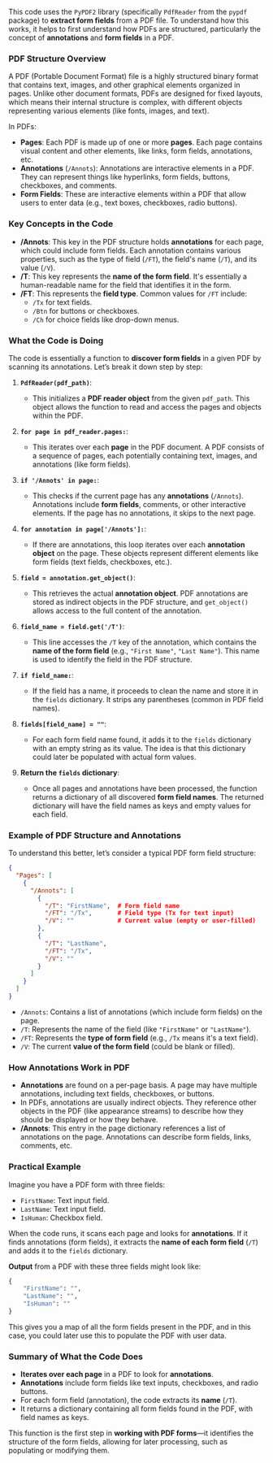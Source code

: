 This code uses the `PyPDF2` library (specifically `PdfReader` from the `pypdf` package) to **extract form fields** from a PDF file. To understand how this works, it helps to first understand how PDFs are structured, particularly the concept of **annotations** and **form fields** in a PDF.

### PDF Structure Overview

A PDF (Portable Document Format) file is a highly structured binary format that contains text, images, and other graphical elements organized in pages. Unlike other document formats, PDFs are designed for fixed layouts, which means their internal structure is complex, with different objects representing various elements (like fonts, images, and text).

In PDFs:
- **Pages**: Each PDF is made up of one or more **pages**. Each page contains visual content and other elements, like links, form fields, annotations, etc.
- **Annotations** (`/Annots`): Annotations are interactive elements in a PDF. They can represent things like hyperlinks, form fields, buttons, checkboxes, and comments. 
- **Form Fields**: These are interactive elements within a PDF that allow users to enter data (e.g., text boxes, checkboxes, radio buttons).

### Key Concepts in the Code

- **/Annots**: This key in the PDF structure holds **annotations** for each page, which could include form fields. Each annotation contains various properties, such as the type of field (`/FT`), the field's name (`/T`), and its value (`/V`).
- **/T**: This key represents the **name of the form field**. It's essentially a human-readable name for the field that identifies it in the form.
- **/FT**: This represents the **field type**. Common values for `/FT` include:
  - `/Tx` for text fields.
  - `/Btn` for buttons or checkboxes.
  - `/Ch` for choice fields like drop-down menus.

### What the Code is Doing

The code is essentially a function to **discover form fields** in a given PDF by scanning its annotations. Let’s break it down step by step:

1. **`PdfReader(pdf_path)`**:
   - This initializes a **PDF reader object** from the given `pdf_path`. This object allows the function to read and access the pages and objects within the PDF.

2. **`for page in pdf_reader.pages:`**:
   - This iterates over each **page** in the PDF document. A PDF consists of a sequence of pages, each potentially containing text, images, and annotations (like form fields).

3. **`if '/Annots' in page:`**:
   - This checks if the current page has any **annotations** (`/Annots`). Annotations include **form fields**, comments, or other interactive elements. If the page has no annotations, it skips to the next page.

4. **`for annotation in page['/Annots']:`**:
   - If there are annotations, this loop iterates over each **annotation object** on the page. These objects represent different elements like form fields (text fields, checkboxes, etc.).

5. **`field = annotation.get_object()`**:
   - This retrieves the actual **annotation object**. PDF annotations are stored as indirect objects in the PDF structure, and `get_object()` allows access to the full content of the annotation.

6. **`field_name = field.get('/T')`**:
   - This line accesses the `/T` key of the annotation, which contains the **name of the form field** (e.g., `"First Name"`, `"Last Name"`). This name is used to identify the field in the PDF structure.

7. **`if field_name:`**:
   - If the field has a name, it proceeds to clean the name and store it in the `fields` dictionary. It strips any parentheses (common in PDF field names).

8. **`fields[field_name] = ""`**:
   - For each form field name found, it adds it to the `fields` dictionary with an empty string as its value. The idea is that this dictionary could later be populated with actual form values.

9. **Return the `fields` dictionary**:
   - Once all pages and annotations have been processed, the function returns a dictionary of all discovered **form field names**. The returned dictionary will have the field names as keys and empty values for each field.

### Example of PDF Structure and Annotations

To understand this better, let’s consider a typical PDF form field structure:

```json
{
  "Pages": [
    {
      "/Annots": [
        {
          "/T": "FirstName",  # Form field name
          "/FT": "/Tx",       # Field type (Tx for text input)
          "/V": ""            # Current value (empty or user-filled)
        },
        {
          "/T": "LastName",
          "/FT": "/Tx",
          "/V": ""
        }
      ]
    }
  ]
}
```

- `/Annots`: Contains a list of annotations (which include form fields) on the page.
- `/T`: Represents the name of the field (like `"FirstName"` or `"LastName"`).
- `/FT`: Represents the **type of form field** (e.g., `/Tx` means it's a text field).
- `/V`: The current **value of the form field** (could be blank or filled).

### How Annotations Work in PDF

- **Annotations** are found on a per-page basis. A page may have multiple annotations, including text fields, checkboxes, or buttons.
- In PDFs, annotations are usually indirect objects. They reference other objects in the PDF (like appearance streams) to describe how they should be displayed or how they behave.
- **/Annots**: This entry in the page dictionary references a list of annotations on the page. Annotations can describe form fields, links, comments, etc.

### Practical Example

Imagine you have a PDF form with three fields:
- `FirstName`: Text input field.
- `LastName`: Text input field.
- `IsHuman`: Checkbox field.

When the code runs, it scans each page and looks for **annotations**. If it finds annotations (form fields), it extracts the **name of each form field** (`/T`) and adds it to the `fields` dictionary. 

**Output** from a PDF with these three fields might look like:
```python
{
    "FirstName": "",
    "LastName": "",
    "IsHuman": ""
}
```

This gives you a map of all the form fields present in the PDF, and in this case, you could later use this to populate the PDF with user data.

### Summary of What the Code Does

- **Iterates over each page** in a PDF to look for **annotations**.
- **Annotations** include form fields like text inputs, checkboxes, and radio buttons.
- For each form field (annotation), the code extracts its **name** (`/T`).
- It returns a dictionary containing all form fields found in the PDF, with field names as keys.

This function is the first step in **working with PDF forms**—it identifies the structure of the form fields, allowing for later processing, such as populating or modifying them.